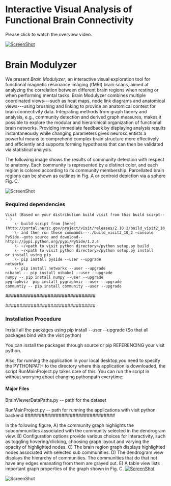 # Interactive Visual Analysis of Functional Brain Connectivity #


Please click to watch the overview video.

[![ScreenShot](http://s32.postimg.org/mqw3ainkl/Architecture_Diag_Page_1.jpg)](https://vimeo.com/165523412)

# Brain Modulyzer #
We present *Brain Modulyzer*, an interactive visual exploration tool for functional magnetic resonance imaging (fMRI) brain scans, aimed at analyzing the correlation between different brain regions when resting or when performing mental tasks. Brain Modulyzer combines multiple coordinated views---such as heat maps, node link diagrams and anatomical views---using brushing and linking to provide an anatomical context for brain connectivity data. Integrating methods from graph theory and analysis, e.g., community detection and derived graph measures, makes it possible to explore the modular and hierarchical organization of functional brain networks. Providing immediate feedback by displaying analysis results instantaneously while changing parameters gives neuroscientists a powerful means to comprehend complex brain structure more effectively and efficiently and supports forming hypotheses that can then be validated via statistical analysis.

The following image shows the results of community detection with respect to anatomy. Each community is represented by a distinct color, and each region is colored according to its community
membership. Parcellated brain regions can be shown as outlines in Fig. A or
centroid depiction via a sphere Fig. C.

![ScreenShot](http://s32.postimg.org/blbh7yllh/Anatomical_Diagram_Page_1.jpg)

### Required dependencies ###
 
    Visit (Based on your distribution build visit from this build scirpt--- )
        \- build script from [here](http://portal.nersc.gov/project/visit/releases/2.10.2/build_visit2_10_2)
        \- and then run these commands---./build_visit2_10_2 —console
    PySide--goto source and download-- https://pypi.python.org/pypi/PySide/1.2.4
        \- ~/<path to visit python directory>/python setup.py build
        \- ~/<path to visit python directory>/python setup.py install 
    or install using pip 
        \- pip install pyside --user --upgrade 
    networkx 
        \- pip install networkx --user --upgrade   
    nibabel -- pip install nibabel --user --upgrade 
    numpy -- pip install numpy --user --upgrade 
    pygraphviz  pip install pygraphviz --user --upgrade 
    communtiy -- pip install community --user --upgrade 
    
################################


################################
 

### Installation Procedure ###
 Install all the packages using pip install <package-name> --user --upgrade 
 (So that all packages bind with the visit python) 
 
 You can install the packages through source or pip REFERENCING your visit python. 
 
 Also, for running the application in your local desktop,you need to specify the 
 PYTHONPATH to the directory where this application is downloaded, the 
  script RunMainProject.py takes care of this. You can run the script in without 
 worrying about changing pythonpath everytime: 

#### Major Files ####
BrainViewerDataPaths.py -- path for the dataset

RunMainProject.py -- path for running the applications with visit python backend
################################

In the following figure, A) the community graph highlights the subcommunities associated with the community selected in the dendrogram view. B) Configuration options provide various choices for interactivity, such as toggling hovering/clicking, choosing graph layout and varying the opacity of highlighted nodes. C) The brain region graph displays highlighted nodes associated with selected sub communities.
D) The dendrogram view displays the hierarchy of communities. The communities that do that not have any edges emanating from them are grayed out. E) A table view
lists important graph properties of the graph shown in Fig. C.
[![ScreenShot](http://s32.postimg.org/7zro1qnrp/Visual_Tool_Page_1.jpg)]()

![ScreenShot](http://s32.postimg.org/f3a3uyms5/Teaser_CGraph_View_Page_1.jpg)
